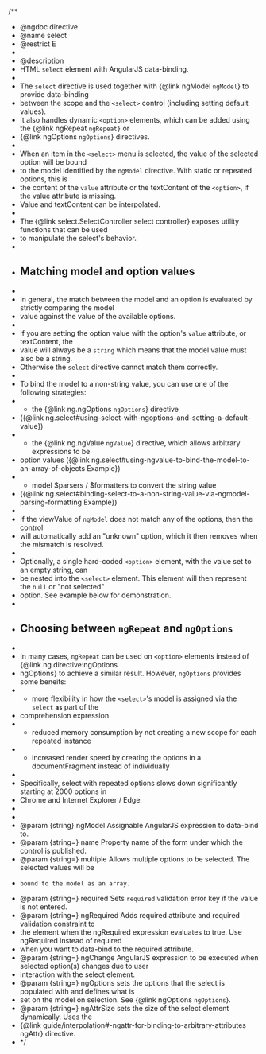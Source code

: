/\*\*

- @ngdoc directive
- @name select
- @restrict E
-
- @description
- HTML `select` element with AngularJS data-binding.
-
- The `select` directive is used together with {@link ngModel `ngModel`} to provide data-binding
- between the scope and the `<select>` control (including setting default values).
- It also handles dynamic `<option>` elements, which can be added using the {@link ngRepeat `ngRepeat}` or
- {@link ngOptions `ngOptions`} directives.
-
- When an item in the `<select>` menu is selected, the value of the selected option will be bound
- to the model identified by the `ngModel` directive. With static or repeated options, this is
- the content of the `value` attribute or the textContent of the `<option>`, if the value attribute is missing.
- Value and textContent can be interpolated.
-
- The {@link select.SelectController select controller} exposes utility functions that can be used
- to manipulate the select's behavior.
-
- ## Matching model and option values
-
- In general, the match between the model and an option is evaluated by strictly comparing the model
- value against the value of the available options.
-
- If you are setting the option value with the option's `value` attribute, or textContent, the
- value will always be a `string` which means that the model value must also be a string.
- Otherwise the `select` directive cannot match them correctly.
-
- To bind the model to a non-string value, you can use one of the following strategies:
- - the {@link ng.ngOptions `ngOptions`} directive
- ({@link ng.select#using-select-with-ngoptions-and-setting-a-default-value})
- - the {@link ng.ngValue `ngValue`} directive, which allows arbitrary expressions to be
- option values ({@link ng.select#using-ngvalue-to-bind-the-model-to-an-array-of-objects Example})
- - model $parsers / $formatters to convert the string value
- ({@link ng.select#binding-select-to-a-non-string-value-via-ngmodel-parsing-formatting Example})
-
- If the viewValue of `ngModel` does not match any of the options, then the control
- will automatically add an "unknown" option, which it then removes when the mismatch is resolved.
-
- Optionally, a single hard-coded `<option>` element, with the value set to an empty string, can
- be nested into the `<select>` element. This element will then represent the `null` or "not selected"
- option. See example below for demonstration.
-
- ## Choosing between `ngRepeat` and `ngOptions`
-
- In many cases, `ngRepeat` can be used on `<option>` elements instead of {@link ng.directive:ngOptions
- ngOptions} to achieve a similar result. However, `ngOptions` provides some beneits:
- - more flexibility in how the `<select>`'s model is assigned via the `select` **`as`** part of the
- comprehension expression
- - reduced memory consumption by not creating a new scope for each repeated instance
- - increased render speed by creating the options in a documentFragment instead of individually
-
- Specifically, select with repeated options slows down significantly starting at 2000 options in
- Chrome and Internet Explorer / Edge.
-
-
- @param {string} ngModel Assignable AngularJS expression to data-bind to.
- @param {string=} name Property name of the form under which the control is published.
- @param {string=} multiple Allows multiple options to be selected. The selected values will be
-     bound to the model as an array.
- @param {string=} required Sets `required` validation error key if the value is not entered.
- @param {string=} ngRequired Adds required attribute and required validation constraint to
- the element when the ngRequired expression evaluates to true. Use ngRequired instead of required
- when you want to data-bind to the required attribute.
- @param {string=} ngChange AngularJS expression to be executed when selected option(s) changes due to user
- interaction with the select element.
- @param {string=} ngOptions sets the options that the select is populated with and defines what is
- set on the model on selection. See {@link ngOptions `ngOptions`}.
- @param {string=} ngAttrSize sets the size of the select element dynamically. Uses the
- {@link guide/interpolation#-ngattr-for-binding-to-arbitrary-attributes ngAttr} directive.
- \*/
